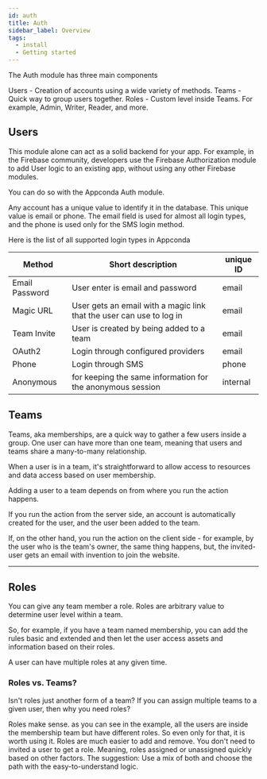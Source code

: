 ```yaml
---
id: auth
title: Auth
sidebar_label: Overview
tags:
  - install
  - Getting started
---
```


The Auth module has three main components

Users - Creation of accounts using a wide variety of methods.
Teams - Quick way to group users together.
Roles - Custom level inside Teams. For example, Admin, Writer, Reader, and more.

## Users

This module alone can act as a solid backend for your app. For example, in the Firebase community, developers use the Firebase Authorization module to add User logic to an existing app, without using any other Firebase modules.

You can do so with the Appconda Auth module.

Any account has a unique value to identify it in the database. This unique value is email or phone. The email field is used for almost all login types, and the phone is used only for the SMS login method.

Here is the list of all supported login types in Appconda

| Method         | Short description                                                    | unique ID |
| -------------- | -------------------------------------------------------------------- | --------- |
| Email Password | User enter is email and password                                     | email     |
| Magic URL      | User gets an email with a magic link that the user can use to log in | email     |
| Team Invite    | User is created by being added to a team                             | email     |
| OAuth2         | Login through configured providers                                   | email     |
| Phone          | Login through SMS                                                    | phone     |
| Anonymous      | for keeping the same information for the anonymous session           | internal  |

## Teams
Teams, aka memberships, are a quick way to gather a few users inside a group. One user can have more than one team, meaning that users and teams share a many-to-many relationship.

When a user is in a team, it's straightforward to allow access to resources and data access based on user membership.

Adding a user to a team depends on from where you run the action happens.

If you run the action from the server side, an account is automatically created for the user, and the user been added to the team.

If, on the other hand, you run the action on the client side - for example, by the user who is the team's owner, the same thing happens, but, the invited-user gets an email with invention to join the website.

----

## Roles
You can give any team member a role. Roles are arbitrary value to determine user level within a team.

So, for example, if you have a team named membership, you can add the rules basic and extended and then let the user access assets and information based on their roles.

A user can have multiple roles at any given time.

### Roles vs. Teams?
Isn't roles just another form of a team? If you can assign multiple teams to a given user, then why you need roles?

Roles make sense. as you can see in the example, all the users are inside the membership team but have different roles. So even only for that, it is worth using it.
Roles are much easier to add and remove. You don't need to invited a user to get a role. Meaning, roles assigned or unassigned quickly based on other factors.
The suggestion: Use a mix of both and choose the path with the easy-to-understand logic.